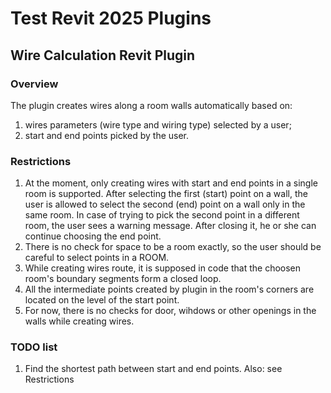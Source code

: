 # Test Revit 2025 Plugins

## Wire Calculation Revit Plugin

### Overview
The plugin creates wires along a room walls automatically based on:
1) wires parameters (wire type and wiring type) selected by a user;
2) start and end points picked by the user.

### Restrictions 
1. At the moment, only creating wires with start and end points in a single room is supported. 
After selecting the first (start) point on a wall, the user is allowed to select the second (end) point on a wall only in the same room.
In case of trying to pick the second point in a different room, the user sees a warning message. After closing it, 
he or she can continue choosing the end point.
2. There is no check for space to be a room exactly, so the user should be careful to select points in a ROOM.
3. While creating wires route, it is supposed in code that the choosen room's boundary segments form a closed loop.
4. All the intermediate points created by plugin in the room's corners are located on the level of the start point.
5. For now, there is no checks for door, wihdows or other openings in the walls while creating wires.

### TODO list
1. Find the shortest path between start and end points.
Also: see Restrictions

